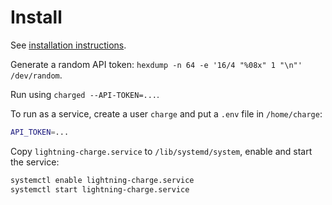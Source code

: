 # Install

See [installation instructions](https://github.com/ElementsProject/lightning-charge#getting-started).

Generate a random API token: `hexdump -n 64 -e '16/4 "%08x" 1 "\n"' /dev/random`.

Run using `charged --API-TOKEN=...`.

To run as a service, create a user `charge` and put a `.env` file in `/home/charge`:

```sh
API_TOKEN=...
```

Copy `lightning-charge.service` to `/lib/systemd/system`, enable and start the service:

```sh
systemctl enable lightning-charge.service
systemctl start lightning-charge.service
```
